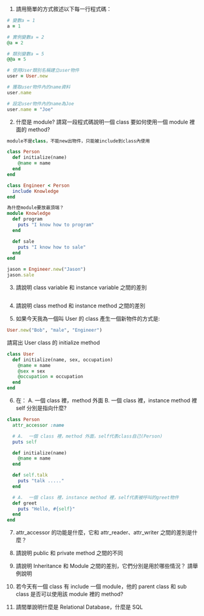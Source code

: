 1. 請用簡單的方式敘述以下每一行程式碼：
  ```ruby
  # 變數a = 1
  a = 1

  # 實例變數a = 2
  @a = 2

  # 類別變數a = 5
  @@a = 5

  # 使用User類別名稱建立user物件
  user = User.new

  # 獲取user物件內的name資料
  user.name

  # 設定user物件內的name為Joe
  user.name = "Joe"
  ```

2. 什麼是 module? 請寫一段程式碼說明一個 class 要如何使用一個 module 裡面的 method?
  ```ruby
  module不是class，不能new出物件，只能被include到class內使用

  class Person
    def initialize(name)
      @name = name
    end
  end

  class Engineer < Person
    include Knowledge
  end

  為什麼module要放最頂端？
  module Knowledge
    def program
      puts "I know how to program"
    end

    def sale
      puts "I know how to sale"
    end
  end

  jason = Engineer.new("Jason")
  jason.sale
  ```

3. 請說明 class variable 和 instance variable 之間的差別
```ruby

```

4. 請說明 class method 和 instance method 之間的差別

5. 如果今天我為一個叫 User 的 class 產生一個新物件的方式是:
  ```ruby
  User.new("Bob", "male", "Engineer")
  ```
請寫出 User class 的 initialize method
  ```ruby
  class User
    def initialize(name, sex, occupation)
      @name = name
      @sex = sex
      @occupation = occupation
    end
  end
  ```

6. 在：
  A.  一個 class 裡，method 外面
  B.  一個 class 裡，instance method 裡
  self 分別是指向什麼?
  ```ruby
  class Person
    attr_accessor :name

    # A.  一個 class 裡，method 外面，self代表class自己(Person)
    puts self

    def initialize(name)
      @name = name
    end

    def self.talk
      puts "talk ....."
    end

    # A.  一個 class 裡，instance method 裡，self代表被呼叫的greet物件
    def greet
      puts "Hello, #{self}"
    end
  end
  ```

7. attr_accessor 的功能是什麼，它和 attr_reader、attr_writer 之間的差別是什麼？
  

8. 請說明 public 和 private method 之間的不同

9. 請說明 Inheritance 和 Module 之間的差別，它們分別是用於哪些情況？ 請舉例說明

10. 若今天有一個 class 有 include 一個 module，他的 parent class 和 sub class 是否可以使用該 module 裡的 method?

11. 請間單說明什麼是 Relational Database，什麼是 SQL
